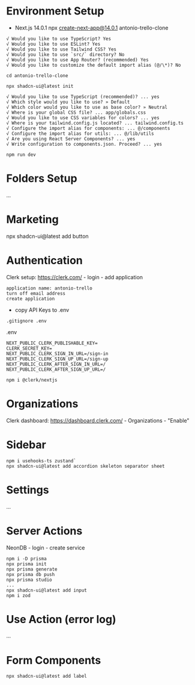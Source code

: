 # Environment Setup

- Next.js 14.0.1
npx create-next-app@14.0.1 antonio-trello-clone

```
√ Would you like to use TypeScript? Yes
√ Would you like to use ESLint? Yes
√ Would you like to use Tailwind CSS? Yes
√ Would you like to use `src/` directory? No
√ Would you like to use App Router? (recommended) Yes
√ Would you like to customize the default import alias (@/\*)? No
```
`cd antonio-trello-clone`

`npx shadcn-ui@latest init`
```
√ Would you like to use TypeScript (recommended)? ... yes
√ Which style would you like to use? » Default
√ Which color would you like to use as base color? » Neutral
√ Where is your global CSS file? ... app/globals.css
√ Would you like to use CSS variables for colors? ... yes
√ Where is your tailwind.config.js located? ... tailwind.config.ts
√ Configure the import alias for components: ... @/components
√ Configure the import alias for utils: ... @/lib/utils
√ Are you using React Server Components? ... yes
√ Write configuration to components.json. Proceed? ... yes
```

`npm run dev`

# Folders Setup

...

# Marketing

npx shadcn-ui@latest add button

# Authentication

Clerk setup: https://clerk.com/ - login - add application 
```
application name: antonio-trello 
turn off email address
create application
```

- copy API Keys to .env

`.gitignore .env`

.env 
```
NEXT_PUBLIC_CLERK_PUBLISHABLE_KEY= 
CLERK_SECRET_KEY= 
NEXT_PUBLIC_CLERK_SIGN_IN_URL=/sign-in 
NEXT_PUBLIC_CLERK_SIGN_UP_URL=/sign-up 
NEXT_PUBLIC_CLERK_AFTER_SIGN_IN_URL=/ 
NEXT_PUBLIC_CLERK_AFTER_SIGN_UP_URL=/
```

`npm i @clerk/nextjs`

# Organizations

Clerk dashboard: https://dashboard.clerk.com/ - Organizations - "Enable"

# Sidebar

```
npm i usehooks-ts zustand`
npx shadcn-ui@latest add accordion skeleton separator sheet
```

# Settings

...

# Server Actions

NeonDB - login - create service

```
npm i -D prisma
npx prisma init
npx prisma generate
npx prisma db push
npx prisma studio
...
npx shadcn-ui@latest add input
npm i zod
```

# Use Action (error log)

...

# Form Components

`npx shadcn-ui@latest add label`





